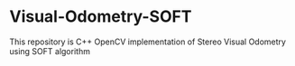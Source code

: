 # Visual-Odometry-SOFT
This repository is C++ OpenCV implementation of Stereo Visual Odometry using SOFT algorithm
